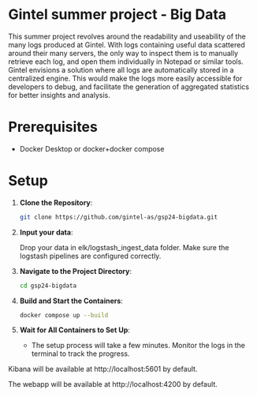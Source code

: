 # Gintel summer project - Big Data

This summer project revolves around the readability and useability of the many logs produced at Gintel. With logs containing useful data scattered around their many servers, the only way to inspect them is to manually retrieve each log, and open them individually in Notepad or similar tools. Gintel envisions a solution where all logs are automatically stored in a centralized engine. This would make the logs more easily accessible for developers to debug, and facilitate the generation of aggregated statistics for better insights and analysis.


# Prerequisites
- Docker Desktop or docker+docker compose


# Setup

1. **Clone the Repository**:

    ```bash
    git clone https://github.com/gintel-as/gsp24-bigdata.git
    ```
2. **Input your data**:

    Drop your data in elk/logstash_ingest_data folder. Make sure the logstash pipelines are configured correctly.


2. **Navigate to the Project Directory**:

    ```bash
    cd gsp24-bigdata
    ```

3. **Build and Start the Containers**:

    ```bash
    docker compose up --build
    ```

4. **Wait for All Containers to Set Up**:
    - The setup process will take a few minutes. Monitor the logs in the terminal to track the progress.

Kibana will be available at http://localhost:5601 by default. 

The webapp will be available at http://localhost:4200 by default.





